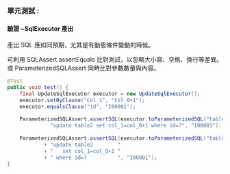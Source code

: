 ### 單元測試 : 


#### 驗證 ~SqlExecutor 產出

產出 SQL 應如同預期，尤其是有動態條件變動的時候。

可利用 SQLAssert.assertEquals 比對測試，以忽略大小寫、空格、換行等差異。
或 ParameterizedSQLAssert 同時比對參數數量與內容。

``` java
@Test
public void test() {
    final UpdateSqlExecutor executor = new UpdateSqlExecutor();
    executor.setByClause("Col_1", "Col_0+1");
    executor.equalsClause("id", "I00001");
    
    ParameterizedSQLAssert.assertSQL(executor.toParameterizedSQL("table2"), 
              "update table2 set col_1=col_0+1 where id=?", "I00001");
              
    ParameterizedSQLAssert.assertSQL(executor.toParameterizedSQL("table2"), "" 
            + "update table2        " 
            + "   set col_1=col_0+1 " 
            + " where id=?          ", "I00001");
}

```